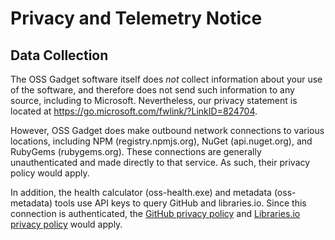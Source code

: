 # Privacy and Telemetry Notice

## Data Collection

The OSS Gadget software itself does *not* collect information about your
use of the software, and therefore does not send such information to any source,
including to Microsoft. Nevertheless, our privacy statement is located at
https://go.microsoft.com/fwlink/?LinkID=824704. 

However, OSS Gadget does make outbound network connections to various locations,
including NPM (registry.npmjs.org), NuGet (api.nuget.org), and RubyGems (rubygems.org).
These connections are generally unauthenticated and made directly to that service. As such,
their privacy policy would apply.

In addition, the health calculator (oss-health.exe) and metadata (oss-metadata) tools use API keys
to query GitHub and libraries.io. Since this connection is authenticated, the
[GitHub privacy policy](https://help.github.com/en/github/site-policy/github-privacy-statement) and
[Libraries.io privacy policy](https://libraries.io/privacy) would apply.

